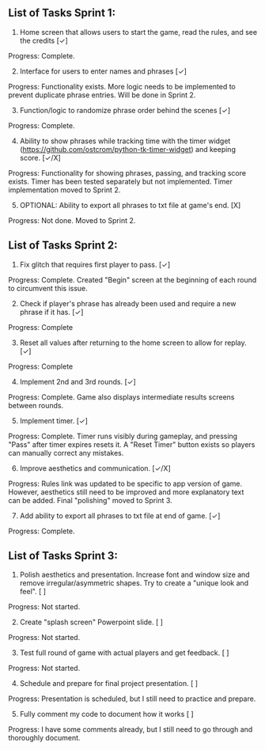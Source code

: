 ## List of Tasks Sprint 1:

1. Home screen that allows users to start the game, read the rules, and see the credits [✓]

Progress: Complete. 

2. Interface for users to enter names and phrases [✓]

Progress: Functionality exists. More logic needs to be implemented to prevent duplicate phrase entries. Will be done in Sprint 2. 

3. Function/logic to randomize phrase order behind the scenes [✓]

Progress: Complete.

4. Ability to show phrases while tracking time with the timer widget (https://github.com/ostcrom/python-tk-timer-widget) and keeping score. [✓/X]

Progress: Functionality for showing phrases, passing, and tracking score exists. Timer has been tested separately but not implemented. Timer implementation moved to Sprint 2. 

5. OPTIONAL: Ability to export all phrases to txt file at game's end. [X]

Progress: Not done. Moved to Sprint 2. 


## List of Tasks Sprint 2:

1. Fix glitch that requires first player to pass. [✓]

Progress: Complete. Created "Begin" screen at the beginning of each round to circumvent this issue.

2. Check if player's phrase has already been used and require a new phrase if it has. [✓]

Progress: Complete

3. Reset all values after returning to the home screen to allow for replay. [✓]

Progress: Complete

4. Implement 2nd and 3rd rounds. [✓]

Progress: Complete. Game also displays intermediate results screens between rounds.

5. Implement timer. [✓]

Progress: Complete. Timer runs visibly during gameplay, and pressing "Pass" after timer expires resets it. A "Reset Timer" button exists so players can manually correct any mistakes.

6. Improve aesthetics and communication. [✓/X]

Progress: Rules link was updated to be specific to app version of game. However, aesthetics still need to be improved and more explanatory text can be added. Final "polishing" moved to Sprint 3.

7. Add ability to export all phrases to txt file at end of game. [✓]

Progress: Complete.

## List of Tasks Sprint 3:

1. Polish aesthetics and presentation. Increase font and window size and remove irregular/asymmetric shapes. Try to create a "unique look and feel". [ ]

Progress: Not started.

2. Create "splash screen" Powerpoint slide. [ ]

Progress: Not started.

3. Test full round of game with actual players and get feedback. [ ]

Progress: Not started.

4. Schedule and prepare for final project presentation. [ ]

Progress: Presentation is scheduled, but I still need to practice and prepare.

5. Fully comment my code to document how it works [ ]

Progress: I have some comments already, but I still need to go through and thoroughly document.
